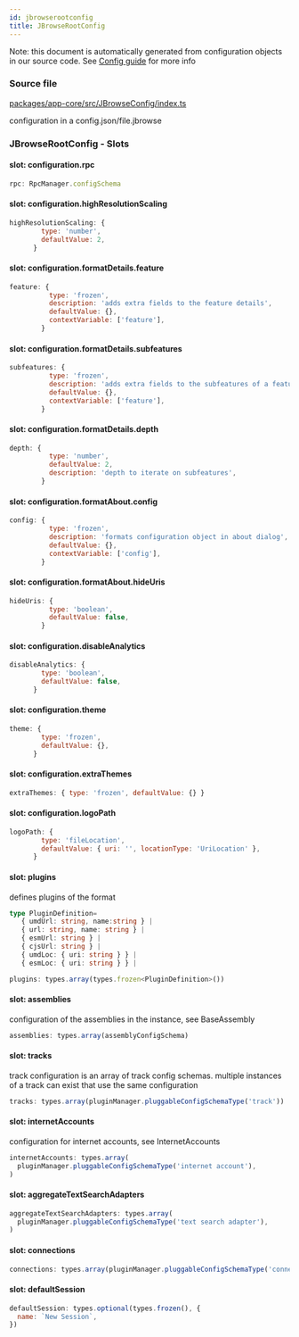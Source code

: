 ```yaml
---
id: jbrowserootconfig
title: JBrowseRootConfig
---
```


Note: this document is automatically generated from configuration objects in our
source code. See [Config guide](/docs/config_guide) for more info

### Source file

[packages/app-core/src/JBrowseConfig/index.ts](https://github.com/GMOD/jbrowse-components/blob/main/packages/app-core/src/JBrowseConfig/index.ts)

configuration in a config.json/file.jbrowse

### JBrowseRootConfig - Slots

#### slot: configuration.rpc

```js
rpc: RpcManager.configSchema
```

#### slot: configuration.highResolutionScaling

```js
highResolutionScaling: {
        type: 'number',
        defaultValue: 2,
      }
```

#### slot: configuration.formatDetails.feature

```js
feature: {
          type: 'frozen',
          description: 'adds extra fields to the feature details',
          defaultValue: {},
          contextVariable: ['feature'],
        }
```

#### slot: configuration.formatDetails.subfeatures

```js
subfeatures: {
          type: 'frozen',
          description: 'adds extra fields to the subfeatures of a feature',
          defaultValue: {},
          contextVariable: ['feature'],
        }
```

#### slot: configuration.formatDetails.depth

```js
depth: {
          type: 'number',
          defaultValue: 2,
          description: 'depth to iterate on subfeatures',
        }
```

#### slot: configuration.formatAbout.config

```js
config: {
          type: 'frozen',
          description: 'formats configuration object in about dialog',
          defaultValue: {},
          contextVariable: ['config'],
        }
```

#### slot: configuration.formatAbout.hideUris

```js
hideUris: {
          type: 'boolean',
          defaultValue: false,
        }
```

#### slot: configuration.disableAnalytics

```js
disableAnalytics: {
        type: 'boolean',
        defaultValue: false,
      }
```

#### slot: configuration.theme

```js
theme: {
        type: 'frozen',
        defaultValue: {},
      }
```

#### slot: configuration.extraThemes

```js
extraThemes: { type: 'frozen', defaultValue: {} }
```

#### slot: configuration.logoPath

```js
logoPath: {
        type: 'fileLocation',
        defaultValue: { uri: '', locationType: 'UriLocation' },
      }
```

#### slot: plugins

defines plugins of the format

```typescript
type PluginDefinition=
   { umdUrl: string, name:string } |
   { url: string, name: string } |
   { esmUrl: string } |
   { cjsUrl: string } |
   { umdLoc: { uri: string } } |
   { esmLoc: { uri: string } } |
```

```js
plugins: types.array(types.frozen<PluginDefinition>())
```

#### slot: assemblies

configuration of the assemblies in the instance, see BaseAssembly

```js
assemblies: types.array(assemblyConfigSchema)
```

#### slot: tracks

track configuration is an array of track config schemas. multiple instances of a
track can exist that use the same configuration

```js
tracks: types.array(pluginManager.pluggableConfigSchemaType('track'))
```

#### slot: internetAccounts

configuration for internet accounts, see InternetAccounts

```js
internetAccounts: types.array(
  pluginManager.pluggableConfigSchemaType('internet account'),
)
```

#### slot: aggregateTextSearchAdapters

```js
aggregateTextSearchAdapters: types.array(
  pluginManager.pluggableConfigSchemaType('text search adapter'),
)
```

#### slot: connections

```js
connections: types.array(pluginManager.pluggableConfigSchemaType('connection'))
```

#### slot: defaultSession

```js
defaultSession: types.optional(types.frozen(), {
  name: `New Session`,
})
```
